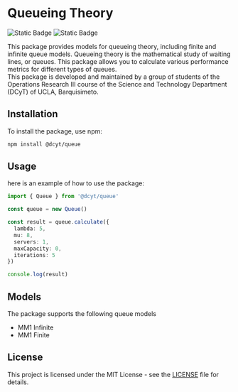 # Queueing Theory

![Static Badge](https://img.shields.io/badge/Typescript-007acc?logo=typescript&labelColor=black) ![Static Badge](https://img.shields.io/badge/Prettier-yellow?logo=prettier&labelColor=black)

This package provides models for queueing theory, including finite and infinite queue models. Queueing theory is the mathematical study of waiting lines, or queues. This package allows you to calculate various performance metrics for different types of queues.  
This package is developed and maintained by a group of students of the Operations Research III course of the Science and Technology Department (DCyT) of UCLA, Barquisimeto.

## Installation

To install the package, use npm:

```sh
npm install @dcyt/queue
```

## Usage

here is an example of how to use the package:

```ts
import { Queue } from '@dcyt/queue'

const queue = new Queue()

const result = queue.calculate({
  lambda: 5,
  mu: 8,
  servers: 1,
  maxCapacity: 0,
  iterations: 5
})

console.log(result)
```

## Models

The package supports the following queue models

- MM1 Infinite
- MM1 Finite

## License

This project is licensed under the MIT License - see the [LICENSE](LICENSE) file for details.
